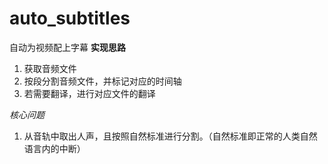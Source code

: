 # auto_subtitles
自动为视频配上字幕
**实现思路**
1. 获取音频文件
2. 按段分割音频文件，并标记对应的时间轴
3. 若需要翻译，进行对应文件的翻译

*核心问题*
1. 从音轨中取出人声，且按照自然标准进行分割。（自然标准即正常的人类自然语言内的中断）

